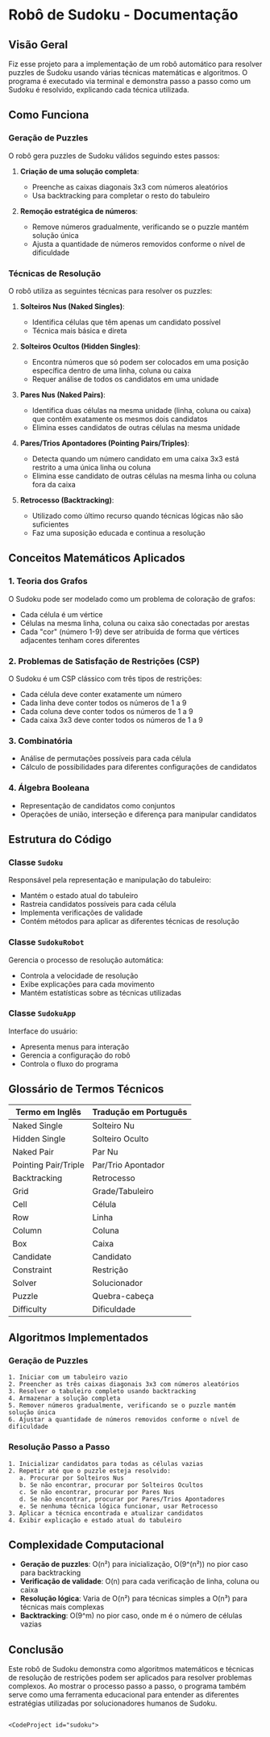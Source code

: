 # Robô de Sudoku - Documentação

## Visão Geral

Fiz esse projeto para a  implementação de um robô automático para resolver puzzles de Sudoku usando várias técnicas matemáticas e algoritmos. O programa é executado via terminal e demonstra passo a passo como um Sudoku é resolvido, explicando cada técnica utilizada.

## Como Funciona

### Geração de Puzzles

O robô gera puzzles de Sudoku válidos seguindo estes passos:

1. **Criação de uma solução completa**:
   - Preenche as caixas diagonais 3x3 com números aleatórios
   - Usa backtracking para completar o resto do tabuleiro

2. **Remoção estratégica de números**:
   - Remove números gradualmente, verificando se o puzzle mantém solução única
   - Ajusta a quantidade de números removidos conforme o nível de dificuldade

### Técnicas de Resolução

O robô utiliza as seguintes técnicas para resolver os puzzles:

1. **Solteiros Nus (Naked Singles)**:
   - Identifica células que têm apenas um candidato possível
   - Técnica mais básica e direta

2. **Solteiros Ocultos (Hidden Singles)**:
   - Encontra números que só podem ser colocados em uma posição específica dentro de uma linha, coluna ou caixa
   - Requer análise de todos os candidatos em uma unidade

3. **Pares Nus (Naked Pairs)**:
   - Identifica duas células na mesma unidade (linha, coluna ou caixa) que contêm exatamente os mesmos dois candidatos
   - Elimina esses candidatos de outras células na mesma unidade

4. **Pares/Trios Apontadores (Pointing Pairs/Triples)**:
   - Detecta quando um número candidato em uma caixa 3x3 está restrito a uma única linha ou coluna
   - Elimina esse candidato de outras células na mesma linha ou coluna fora da caixa

5. **Retrocesso (Backtracking)**:
   - Utilizado como último recurso quando técnicas lógicas não são suficientes
   - Faz uma suposição educada e continua a resolução

## Conceitos Matemáticos Aplicados

### 1. Teoria dos Grafos

O Sudoku pode ser modelado como um problema de coloração de grafos:
- Cada célula é um vértice
- Células na mesma linha, coluna ou caixa são conectadas por arestas
- Cada "cor" (número 1-9) deve ser atribuída de forma que vértices adjacentes tenham cores diferentes

### 2. Problemas de Satisfação de Restrições (CSP)

O Sudoku é um CSP clássico com três tipos de restrições:
- Cada célula deve conter exatamente um número
- Cada linha deve conter todos os números de 1 a 9
- Cada coluna deve conter todos os números de 1 a 9
- Cada caixa 3x3 deve conter todos os números de 1 a 9

### 3. Combinatória

- Análise de permutações possíveis para cada célula
- Cálculo de possibilidades para diferentes configurações de candidatos

### 4. Álgebra Booleana

- Representação de candidatos como conjuntos
- Operações de união, interseção e diferença para manipular candidatos

## Estrutura do Código

### Classe `Sudoku`

Responsável pela representação e manipulação do tabuleiro:
- Mantém o estado atual do tabuleiro
- Rastreia candidatos possíveis para cada célula
- Implementa verificações de validade
- Contém métodos para aplicar as diferentes técnicas de resolução

### Classe `SudokuRobot`

Gerencia o processo de resolução automática:
- Controla a velocidade de resolução
- Exibe explicações para cada movimento
- Mantém estatísticas sobre as técnicas utilizadas

### Classe `SudokuApp`

Interface do usuário:
- Apresenta menus para interação
- Gerencia a configuração do robô
- Controla o fluxo do programa

## Glossário de Termos Técnicos

| Termo em Inglês | Tradução em Português |
|-----------------|------------------------|
| Naked Single | Solteiro Nu |
| Hidden Single | Solteiro Oculto |
| Naked Pair | Par Nu |
| Pointing Pair/Triple | Par/Trio Apontador |
| Backtracking | Retrocesso |
| Grid | Grade/Tabuleiro |
| Cell | Célula |
| Row | Linha |
| Column | Coluna |
| Box | Caixa |
| Candidate | Candidato |
| Constraint | Restrição |
| Solver | Solucionador |
| Puzzle | Quebra-cabeça |
| Difficulty | Dificuldade |

## Algoritmos Implementados

### Geração de Puzzles

```
1. Iniciar com um tabuleiro vazio
2. Preencher as três caixas diagonais 3x3 com números aleatórios
3. Resolver o tabuleiro completo usando backtracking
4. Armazenar a solução completa
5. Remover números gradualmente, verificando se o puzzle mantém solução única
6. Ajustar a quantidade de números removidos conforme o nível de dificuldade
```

### Resolução Passo a Passo

```
1. Inicializar candidatos para todas as células vazias
2. Repetir até que o puzzle esteja resolvido:
   a. Procurar por Solteiros Nus
   b. Se não encontrar, procurar por Solteiros Ocultos
   c. Se não encontrar, procurar por Pares Nus
   d. Se não encontrar, procurar por Pares/Trios Apontadores
   e. Se nenhuma técnica lógica funcionar, usar Retrocesso
3. Aplicar a técnica encontrada e atualizar candidatos
4. Exibir explicação e estado atual do tabuleiro
```

## Complexidade Computacional

- **Geração de puzzles**: O(n²) para inicialização, O(9^(n²)) no pior caso para backtracking
- **Verificação de validade**: O(n) para cada verificação de linha, coluna ou caixa
- **Resolução lógica**: Varia de O(n²) para técnicas simples a O(n³) para técnicas mais complexas
- **Backtracking**: O(9^m) no pior caso, onde m é o número de células vazias

## Conclusão

Este robô de Sudoku demonstra como algoritmos matemáticos e técnicas de resolução de restrições podem ser aplicados para resolver problemas complexos. Ao mostrar o processo passo a passo, o programa também serve como uma ferramenta educacional para entender as diferentes estratégias utilizadas por solucionadores humanos de Sudoku.
```

<CodeProject id="sudoku">
